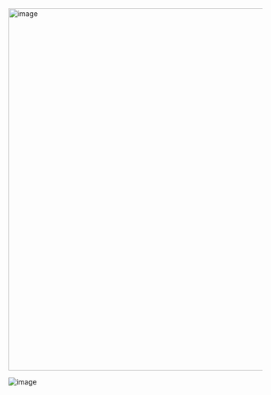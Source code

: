 <img width="719" alt="image" src="https://github.com/talukderroni13039/ExtractExcelToJson/assets/28187435/80dd0dc3-539f-4873-a6be-54bc2f997dc5">


![image](https://github.com/talukderroni13039/ExtractExcelToJson/assets/28187435/b7f17e69-4066-4a7a-9d88-439c6c257d0c)
